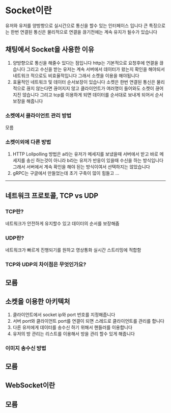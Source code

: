 # Socket이란
유저와 유저를 양방향으로 실시간으로 통신을 할수 있는 인터페이스 입니다 큰 특징으로는 한번 연결된 통신은 물리적으로 연결을 끊기전에는 계속 유지가 될수가 있습니다 

## 채팅에서 Socket을 사용한 이유
1. 양방향으로 통신을 해줄수 있다는 점입니다 http는 기본적으로 요청후에 연결을 끊습니다 그리고 수신을 받는 유저는 계속 서버에서 데이터가 왔는지 확인을 해야되서 네트워크 적으로도 비효율적입니다 그래서 소켓을 이용을 해야됩니다
2. 효율적인 네트워크 및 데이터 순서보장이 있습니다 소켓은 한번 연결된 통신은 물리적으로 끊지 않는다면 끊어지지 않고 클라이언트가 여러명이 들어와도 소켓이 끊어지진 않습니다 그리고 tcp를 이용하게 되면 데이터를 순서대로 보내게 되어서 순서 보장을 해줍니다

### 소켓에서 클라이언트 관리 방법
모름

### 소켓이외에 다른 방법
1. HTTP Lollpolling 방법은 a라는 유저가 메세지를 보냈을때 서버에서 받고 바로 메세지를 송신 하는것이 아니라 b라는 유저가 반응이 있을때 수신을 하는 방식입니다 그래서 서버에서 계속 확인을 해야 된는 방식이여서 선택하지는 않았습니다
2. gRPC는 구글에서 만들었는데 초기 구축이 많이 힘들고 ...  



---



## 네트워크 프로토콜, TCP vs UDP
### TCP란? 
네트워크가 안전하게 유지할수 있고 데이터의 순서를 보장해줌

### UDP란? 
네트워크가 빠르게 진행되기를 원하고 영상통화 실시간 스트리밍에 적합함

### TCP와 UDP의 차이점은 무엇인가요?
모름
---

## 소켓을 이용한 아키텍처
1. 클라이언트에서 socket ip와 port 번호를 지정해줍니다
2. 서버 port와 클라이언트 port를 연결이 되면 스레드로 클라이언트를 관리를 합니다
3. 다른 유저에게 데이터를 송수신 하기 위해서 핸들러를 이용합니다
4. 유저의 방 관리는 리스트를 이용해서 방을 관리 할수 있게 해줍니다

### 이미지 송수신 방법
모름
---

## WebSocket이란
모름
---
